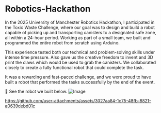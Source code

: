 # Robotics-Hackathon
In the 2025 University of Manchester Robotics Hackathon, I participated in the Toxic Waste Challenge, where our goal was to design and build a robot capable of picking up and transporting canisters to a designated safe zone, all within a 24-hour period. Working as part of a small team, we built and programmed the entire robot from scratch using Arduino.

This experience tested both our technical and problem-solving skills under intense time pressure. Also gave us the creative freedom to invent and 3D print the claws which would be used to grab the canisters. We collaborated closely to create a fully functional robot that could complete the task.

It was a rewarding and fast-paced challenge, and we were proud to have built a robot that performed the tasks successfully by the end of the event.

📸 See the robot we built below.
![Image](https://github.com/user-attachments/assets/121a3480-04f8-45d4-866e-78f8e1db9277)


https://github.com/user-attachments/assets/3027aa84-1c75-48fb-8821-a0639debd01c


